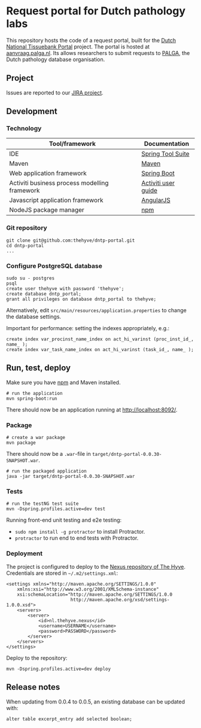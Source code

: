 # Request portal for Dutch pathology labs

This repository hosts the code of a request portal, built for the [Dutch National Tissuebank Portal](http://www.dntp.nl) project.
The portal is hosted at [aanvraag.palga.nl](https://aanvraag.palga.nl). Its allows researchers to submit requests to [PALGA](http://www.palga.nl), the Dutch pathology database organisation.

## Project
Issues are reported to our [JIRA project](https://jira.thehyve.nl/browse/DNTP).

## Development 

### Technology
| Tool/framework | Documentation | 
| ---------------| ------------- |
| IDE | [Spring Tool Suite](https://spring.io/tools/sts) |
| Maven | [Maven](https://maven.apache.org/) |
| Web application framework | [Spring Boot](http://spring.io/guides/gs/spring-boot/) |
| Activiti business process modelling framework | [Activiti user guide](http://activiti.org/userguide/) |
| Javascript application framework | [AngularJS](https://docs.angularjs.org/guide) |
| NodeJS package manager | [npm](https://docs.npmjs.com/getting-started/installing-node) |

### Git repository
```
git clone git@github.com:thehyve/dntp-portal.git
cd dntp-portal
...
```

### Configure PostgreSQL database
```
sudo su - postgres
psql 
create user thehyve with password 'thehyve';
create database dntp_portal;
grant all privileges on database dntp_portal to thehyve;
```
Alternatively, edit `src/main/resources/application.properties` to change
the database settings.

Important for performance: setting the indexes appropriately, e.g.:
```
create index var_procinst_name_index on act_hi_varinst (proc_inst_id_, name_ );
create index var_task_name_index on act_hi_varinst (task_id_, name_ );
```

## Run, test, deploy

Make sure you have [npm](https://docs.npmjs.com/getting-started/installing-node) and Maven installed.

```
# run the application
mvn spring-boot:run
```
There should now be an application running at [http://localhost:8092/](http://localhost:8092/).


### Package
```
# create a war package
mvn package
```
There should now be a `.war`-file in `target/dntp-portal-0.0.30-SNAPSHOT.war`.
```
# run the packaged application
java -jar target/dntp-portal-0.0.30-SNAPSHOT.war
```


### Tests

```
# run the testNG test suite
mvn -Dspring.profiles.active=dev test
```

Running front-end unit testing and e2e testing:
* `sudo npm install -g protractor` to install Protractor.
* `protractor` to run end to end tests with Protractor.

### Deployment
The project is configured to deploy to the [Nexus repository of The Hyve](https://repo.thehyve.nl/).
Credentials are stored in `~/.m2/settings.xml`:
```
<settings xmlns="http://maven.apache.org/SETTINGS/1.0.0"
    xmlns:xsi="http://www.w3.org/2001/XMLSchema-instance"
    xsi:schemaLocation="http://maven.apache.org/SETTINGS/1.0.0
                        http://maven.apache.org/xsd/settings-1.0.0.xsd">
    <servers>
        <server>
            <id>nl.thehyve.nexus</id>
            <username>USERNAME</username>
            <password>PASSWORD</password>
        </server>
    </servers>
</settings>
```
Deploy to the repository:
```
mvn -Dspring.profiles.active=dev deploy
```

## Release notes
When updating from 0.0.4 to 0.0.5, an existing database can be updated with:
```
alter table excerpt_entry add selected boolean;
```
